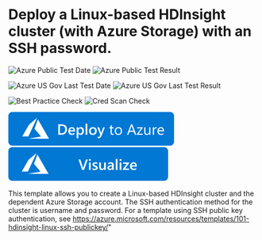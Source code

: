 # Deploy a Linux-based HDInsight cluster (with Azure Storage) with an SSH password.

![Azure Public Test Date](https://azurequickstartsservice.blob.core.windows.net/badges/101-hdinsight-linux-ssh-password/PublicLastTestDate.svg)
![Azure Public Test Result](https://azurequickstartsservice.blob.core.windows.net/badges/101-hdinsight-linux-ssh-password/PublicDeployment.svg)

![Azure US Gov Last Test Date](https://azurequickstartsservice.blob.core.windows.net/badges/101-hdinsight-linux-ssh-password/FairfaxLastTestDate.svg)
![Azure US Gov Last Test Result](https://azurequickstartsservice.blob.core.windows.net/badges/101-hdinsight-linux-ssh-password/FairfaxDeployment.svg)

![Best Practice Check](https://azurequickstartsservice.blob.core.windows.net/badges/101-hdinsight-linux-ssh-password/BestPracticeResult.svg)
![Cred Scan Check](https://azurequickstartsservice.blob.core.windows.net/badges/101-hdinsight-linux-ssh-password/CredScanResult.svg)

[![Deploy To Azure](https://raw.githubusercontent.com/Azure/azure-quickstart-templates/master/1-CONTRIBUTION-GUIDE/images/deploytoazure.svg?sanitize=true)]("https://portal.azure.com/#create/Microsoft.Template/uri/https%3A%2F%2Fraw.githubusercontent.com%2FAzure%2Fazure-quickstart-templates%2Fmaster%2F101-hdinsight-linux-ssh-password%2Fazuredeploy.json")
[![Visualize](https://raw.githubusercontent.com/Azure/azure-quickstart-templates/master/1-CONTRIBUTION-GUIDE/images/visualizebutton.svg?sanitize=true)]("http://armviz.io/#/?load=https%3A%2F%2Fraw.githubusercontent.com%2FAzure%2Fazure-quickstart-templates%2Fmaster%2F101-hdinsight-linux-ssh-password%2Fazuredeploy.json")

This template allows you to create a Linux-based HDInsight cluster and the
dependent Azure Storage account. The SSH authentication method for the cluster
is username and password. For a template using SSH public key authentication,
see
https://azure.microsoft.com/resources/templates/101-hdinsight-linux-ssh-publickey/"
